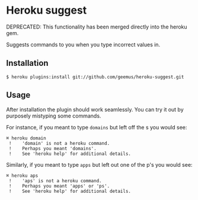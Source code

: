 # Heroku suggest

DEPRECATED: This functionality has been merged directly into the heroku gem.

Suggests commands to you when you type incorrect values in.

## Installation

    $ heroku plugins:install git://github.com/geemus/heroku-suggest.git

## Usage

After installation the plugin should work seamlessly. You can try it out by purposely mistyping some commands.

For instance, if you meant to type `domains` but left off the s you would see:

    ⌘ heroku domain
     !    'domain' is not a heroku command.
     !    Perhaps you meant 'domains'.
     !    See 'heroku help' for additional details.

Similarly, if you meant to type `apps` but left out one of the p's you would see:

    ⌘ heroku aps
     !    'aps' is not a heroku command.
     !    Perhaps you meant 'apps' or 'ps'.
     !    See 'heroku help' for additional details.
